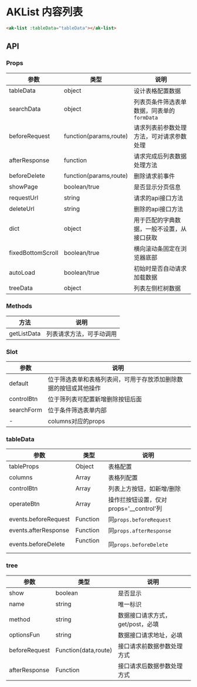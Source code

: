 # AKList 内容列表

```html
<ak-list :tableData="tableData"></ak-list>
```

## API

### Props

| 参数                | 类型                     | 说明                         |
|-------------------|------------------------|----------------------------|
| tableData         | object                 | 设计表格配置数据                   |
| searchData        | object                 | 列表页条件筛选表单数据，同表单的`formData` |
| beforeRequest     | function(params,route) | 请求列表前参数处理方法，可对请求参数处理       |
| afterResponse     | function               | 请求完成后列表数据处理方法              |
| beforeDelete      | function(params,route) | 删除请求前事件                    |
| showPage          | boolean/true           | 是否显示分页信息                   |
| requestUrl        | string                 | 请求的api接口方法                 |
| deleteUrl         | string                 | 删除的api接口方法                 |
| dict              | object                 | 用于匹配的字典数据，一般不设置，从接口获取      |
| fixedBottomScroll | boolean/true           | 横向滚动条固定在浏览器底部              |
| autoLoad          | boolean/true           | 初始时是否自动请求加载数据              |
| treeData          | object                 | 列表左侧栏树数据                   |

### Methods

| 方法          | 说明           |
|-------------|--------------|
| getListData | 列表请求方法，可手动调用 |

### Slot

| 参数         | 说明                               |
|------------|----------------------------------|
| default    | 位于筛选表单和表格列表间，可用于存放添加删除数据的按钮或其他操作 |
| controlBtn | 位于筛列表可配置新增删除按钮后面                 |
| searchForm | 位于条件筛选表单内部                       |
| -          | columns对应的props                  |

### tableData

| 参数                   | 类型         | 说明                           |
|----------------------|------------|------------------------------|
| tableProps           | Object     | 表格配置                         |
| columns              | Array      | 表格列配置                        |
| controlBtn           | Array      | 列表上方按钮，如新增/删除                |
| operateBtn           | Array      | 操作拦按钮设置，仅对props='__control'列 |
| events.beforeRequest | Function   | 同`props.beforeRequest`       |
| events.afterResponse | Function   | 同`props.afterResponse`       |
| events.beforeDelete  | Function 　 | 同`props.beforeDelete`        |

### tree

| 参数            | 类型                   | 说明                   |
|---------------|----------------------|----------------------|
| show          | boolean              | 是否显示                 |
| name          | string               | 唯一标识                 |
| method        | string               | 数据接口请求方式，get/post，必填 |
| optionsFun    | string               | 数据接口请求地址，必填          |
| beforeRequest | Function(data,route) | 接口请求前数据参数处理方式        |
| afterResponse | Function             | 接口请求后数据参数处理方式        |
